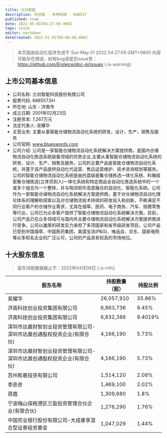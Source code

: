```yaml
---
title: 兰剑智能
description: 科创板 - 专用机械 - 688557
published: true
date: 2022-05-01T04:27:09.000Z
tags: stock
editor: markdown
dateCreated: 2022-01-01T00:00:00.000Z
---
```


> 本页面由自动化程序生成于 Sun May 01 2022 04:27:09 GMT+0800
> 内容可能存在错误，如有bug请提交issue至：https://github.com/Eroleice/doc-pi/issues
{.is-warning}

## 上市公司基本信息
- 公司名称: 兰剑智能科技股份有限公司
- 股票代码: 688557.SH
- 所在地: 山东 - 济南市
- 成立日期: 2001年02月23日
- 注册资本: 7,267万元
- 法定代表人: 吴耀华
- 主营业务: 主要从事智能仓储物流自动化系统的研发，设计，生产，销售及服务
- 公司官网: www.blueswords.com
- 公司介绍: 公司是一家智能仓储物流自动化系统解决方案提供商，是国内仓储物流自动化拣选系统装备领域的优势企业,主要从事智能仓储物流自动化系统的研发、设计、生产、销售及服务，公司的主要产品是智能仓储物流自动化系统，并基于该产品提供自动化代运营、售后运营维护、技术咨询规划等服务。公司的智能仓储物流自动化系统是由托盘级密集仓储拣选一体化系统、料箱级密集仓储拣选(立体货到人)一体化系统和特定商品全自动化拣选系统中的一个或多个组合为一个整体，并与物流软件高度融合的自动化、智能化系统。公司作为一家智能仓储物流自动化系统解决方案提供商，基于对仓储物流自动化理论体系的理解和探索以及对仓储物流技术持续的研发投入和创新，不断满足不同行业客户的仓储作业需求，尤其在烟草、医药、电子商务、汽车、规模零售等行业，公司已为众多客户提供了智能仓储物流自动化系统解决方案。目前，公司产品已在众多领域可与国内外主要仓储物流自动化系统解决方案提供商进行竞争。公司以雄厚的研发实力承担了多项国家和省市级研发项目，公司产品已受到中国烟草、中国医药集团、美国宝洁(P&G)、唯品会、京东、国家电网等众多知名企业的广泛认可，公司的产品具有较高的市场地位。


## 十大股东信息
> 股东持股数据截止于：2022年04月06日
{.is-info}

| 股东名称 | 持股数量（股） | 持股比例 |
| --- | --- | --- |
| 吴耀华 | 26,057,910 | 35.86% |
| 济南科技创业投资集团有限公司 | 6,863,736 | 9.45% |
| 济南科技创业投资集团有限公司 | 6,832,386 | 9.4019% |
| 深圳市达晨财智创业投资管理有限公司-深圳市达晨创通股权投资企业(有限合伙) | 4,166,190 | 5.73% |
| 深圳市达晨财智创业投资管理有限公司-深圳市达晨创通股权投资企业(有限合伙) | 4,166,190 | 5.73% |
| 苏州和基投资有限公司 | 1,514,120 | 2.08% |
| 李彦彦 | 1,469,100 | 2.02% |
| 蒋霞 | 1,309,680 | 1.8% |
| 宁波梅山保税港区兰盈投资管理合伙企业(有限合伙) | 1,276,290 | 1.76% |
| 中国农业银行股份有限公司-大成睿享混合型证券投资基金 | 1,047,029 | 1.44% |





